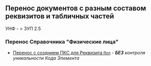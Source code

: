 

## Перенос документов с разным составом реквизитов и табличных частей 

УНФ - > 3УП 2.5 

### Перенос Справочника "Физические лица"

- [Перенос с созднием ПКС для Реквизита  `Пол`](https://github.com/alex-dev-2020/ConvSB1.6toHRM2.5/commit/d1fa462fb965e831560643c50429c44e8303bd1c) - ***БЕЗ*** *контроля уникальности Кода Элемента*
